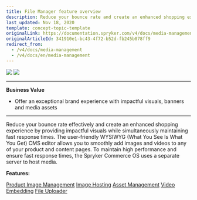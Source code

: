 ```yaml
---
title: File Manager feature overview
description: Reduce your bounce rate and create an enhanced shopping experience by providing impactful visuals while simultaneously maintaining fast response times.
last_updated: Nov 18, 2020
template: concept-topic-template
originalLink: https://documentation.spryker.com/v4/docs/media-management
originalArticleId: 341910e1-bc43-4f72-b52d-fb245b078ff9
redirect_from:
  - /v4/docs/media-management
  - /v4/docs/en/media-management
---
```


<div class='feature-text'>
    <div class='feature-images'>
    <img class="light-mode" src="https://spryker.s3.eu-central-1.amazonaws.com/docs/Document+360/Capabilities+icons/light/Media+Management.svg"/>
    <img class="dark-mode" src="https://spryker.s3.eu-central-1.amazonaws.com/docs/Document+360/Capabilities+icons/dark/Media+Management.svg"/>
    </div>
    <div class="feature-text-wrap">

***
**Business Value**
* Offer an exceptional brand experience with impactful visuals, banners and media assets
***

Reduce your bounce rate effectively and create an enhanced shopping experience by providing impactful visuals while simultaneously maintaining fast response times. The user-friendly WYSIWYG (What You See Is What You Get) CMS editor allows you to smoothly add images and videos to any of your product and content pages. To maintain high performance and ensure fast response times, the Spryker Commerce OS uses a separate server to host media.
</div>
</div>

**Features:**
<div>
<a class="feature-link" href="/docs/scos/user/features/{{page.version}}/product-feature-overview/product-images-overview.html">Product Image Management</a>
<a class="feature-link" href="/docs/scos/user/features/{{page.version}}/file-manager-feature-overview/file-manager-feature-overview.html">Image Hosting</a>
<a class="feature-link" href="/docs/scos/user/features/{{page.version}}/file-manager-feature-overview/asset-management.html">Asset Management</a>
<a class="feature-link" href="/docs/scos/user/features/{{page.version}}/file-manager-feature-overview/file-manager-feature-overview.html">Video Embedding</a>
<a class="feature-link" href="/docs/scos/user/features/{{page.version}}/file-manager-feature-overview/file-uploader.html">File Uploader</a>
</div>
